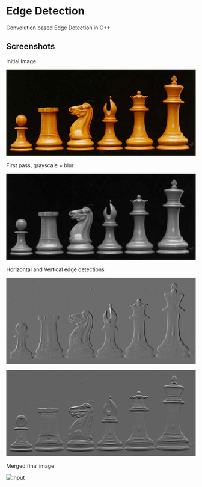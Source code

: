# Edge Detection

Convolution based Edge Detection in C++

## Screenshots

Initial Image

![input](https://github.com/A-Hoblit/Image-Processing/blob/main/input.jpg?raw=true)

First pass, grayscale + blur

![input](https://github.com/A-Hoblit/Image-Processing/blob/main/output/2%20-%20blur.png?raw=true)

Horizontal and Vertical edge detections

![input](https://github.com/A-Hoblit/Image-Processing/blob/main/output/3%20-%20Gx.png?raw=true)

![input](https://github.com/A-Hoblit/Image-Processing/blob/main/output/3%20-%20Gy.png?raw=true)

Merged final image

![input](https://github.com/A-Hoblit/Image-Processing/blob/main/output/3%20-%20G.png?raw=true)

